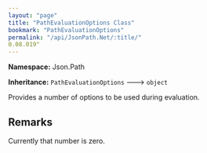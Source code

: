 ```yaml
---
layout: "page"
title: "PathEvaluationOptions Class"
bookmark: "PathEvaluationOptions"
permalink: "/api/JsonPath.Net/:title/"
0.08.019"
---
```

**Namespace:** Json.Path

**Inheritance:**
`PathEvaluationOptions`
 🡒 
`object`

Provides a number of options to be used during evaluation.

## Remarks

Currently that number is zero.

